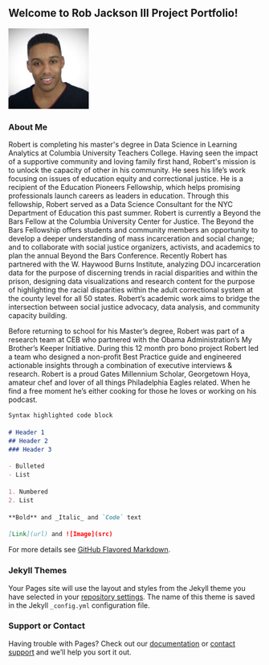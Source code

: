 ## Welcome to Rob Jackson III Project Portfolio!

<img src= "https://github.com/Azeem19/AzeemBlog.github.io/blob/master/profile.jpg" width = "160">

### About Me
Robert is completing his master's degree in Data Science in Learning Analytics at Columbia University Teachers College.  Having seen the impact of a supportive community and loving family first hand, Robert's mission is to unlock the capacity of other in his community.  He sees his life’s work focusing on issues of education equity and correctional justice. He is a recipient of the Education Pioneers Fellowship, which helps promising professionals launch careers as leaders in education. Through this fellowship, Robert served as a Data Science Consultant for the NYC Department of Education this past summer.  Robert is currently a Beyond the Bars Fellow at the Columbia University Center for Justice.  The Beyond the Bars Fellowship offers students and community members an opportunity to develop a deeper understanding of mass incarceration and social change; and to collaborate with social justice organizers, activists, and academics to plan the annual Beyond the Bars Conference.  Recently Robert has partnered with the W. Haywood Burns Institute, analyzing DOJ incarceration data for the purpose of discerning trends in racial disparities and within the prison, designing data visualizations and research content for the purpose of highlighting the racial disparities within the adult correctional system at the county level for all 50 states.  Robert’s academic work aims to bridge the intersection between social justice advocacy, data analysis, and community capacity building. 

Before returning to school for his Master’s degree, Robert was part of a research team at CEB who partnered with the Obama Administration’s My Brother’s Keeper Initiative.  During this 12 month pro bono project Robert led a team who designed a non-profit Best Practice guide and engineered actionable insights through a combination of executive interviews & research.  Robert is a proud Gates Millennium Scholar, Georgetown Hoya, amateur chef and lover of all things Philadelphia Eagles related.  When he find a free moment he’s either cooking for those he loves or working on his podcast.  

```markdown
Syntax highlighted code block

# Header 1
## Header 2
### Header 3

- Bulleted
- List

1. Numbered
2. List

**Bold** and _Italic_ and `Code` text

[Link](url) and ![Image](src)
```

For more details see [GitHub Flavored Markdown](https://guides.github.com/features/mastering-markdown/).

### Jekyll Themes

Your Pages site will use the layout and styles from the Jekyll theme you have selected in your [repository settings](https://github.com/Azeem19/AzeemBlog.github.io/settings). The name of this theme is saved in the Jekyll `_config.yml` configuration file.

### Support or Contact

Having trouble with Pages? Check out our [documentation](https://help.github.com/categories/github-pages-basics/) or [contact support](https://github.com/contact) and we’ll help you sort it out.
